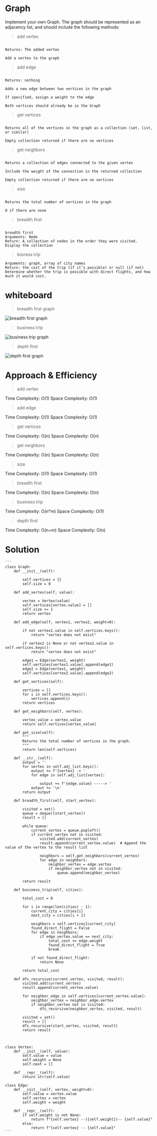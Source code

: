 # Graph 

Implement your own Graph. The graph should be represented as an adjacency list, and should include the following methods:

>add vertex


```Arguments: value

Returns: The added vertex

Add a vertex to the graph
```

>add edge



```Arguments: 2 vertices to be connected by the edge, weight (optional)

Returns: nothing

Adds a new edge between two vertices in the graph

If specified, assign a weight to the edge

Both vertices should already be in the Graph
```

>get vertices


```Arguments: none

Returns all of the vertices in the graph as a collection (set, list, or similar)

Empty collection returned if there are no vertices
```

>get neighbors


```Arguments: vertex

Returns a collection of edges connected to the given vertex

Include the weight of the connection in the returned collection

Empty collection returned if there are no vertices
```

>size


```Arguments: none

Returns the total number of vertices in the graph

0 if there are none
```

>breadth first


```Write the following method for the Graph class:

breadth first
Arguments: Node
Return: A collection of nodes in the order they were visited.
Display the collection
```

>bisness trip


```Write a function called business trip
Arguments: graph, array of city names
Return: the cost of the trip (if it’s possible) or null (if not)
Determine whether the trip is possible with direct flights, and how much it would cost.
```

# whiteboard

> breadth first graph

![breadth first graph](./breadth%20first.jpg)

> business trip 

![business trip  graph](./business%20trip.jpg)

> depth first

![depth first graph](./depth%20first.jpg)

# Approach & Efficiency


>add vertex

Time Complexity: O(1)
Space Complexity: O(1)

>add edge

Time Complexity: O(1)
Space Complexity: O(1)

>get vertices

Time Complexity: O(n)
Space Complexity: O(n)

>get neighbors

Time Complexity: O(n)
Space Complexity: O(n)

>size

Time Complexity: O(1)
Space Complexity: O(1)

>breadth first

Time Complexity: O(n)
Space Complexity: O(n)

>business trip 

Time Complexity: O(n*m)
Space Complexity: O(1)

>depth first

Time Complexity: O(n+m)
Space Complexity: O(n)


# Solution

    ```
    class Graph:
        def __init__(self):
            
            self.vertices = {}
            self.size = 0
        
        def add_vertex(self, value):
            
            vertex = Vertex(value)
            self.vertices[vertex.value] = []
            self.size += 1
            return vertex
        
        def add_edge(self, vertex1, vertex2, weight=0):
            
            if not vertex1.value in self.vertices.keys():
                return "vertex does not exist"
            
            if vertex2 is None or not vertex2.value in self.vertices.keys():
                return "vertex does not exist"
            
            edge1 = Edge(vertex2, weight)
            self.vertices[vertex1.value].append(edge1)
            edge2 = Edge(vertex1, weight)
            self.vertices[vertex2.value].append(edge2)
        
        def get_vertices(self):
           
            vertices = []
            for i in self.vertices.keys():
                vertices.append(i)
            return vertices
        
        def get_neighbors(self, vertex):
           
            vertex_value = vertex.value
            return self.vertices[vertex_value]
        
        def get_size(self):
            """
            Returns the total number of vertices in the graph.
            """
            return len(self.vertices)
        
        def __str__(self):
            output = ''
            for vertex in self.adj_list.keys():
                output += f'{vertex} -> '
                for edge in self.adj_list[vertex]:
                    
                    output += f'{edge.value} -----> '
                output += '\n'
            return output
        
        def breadth_first(self, start_vertex):
            
            visited = set()
            queue = deque([start_vertex])
            result = []

            while queue:
                current_vertex = queue.popleft()
                if current_vertex not in visited:
                    visited.add(current_vertex)
                    result.append(current_vertex.value)  # Append the value of the vertex to the result list

                    neighbors = self.get_neighbors(current_vertex)
                    for edge in neighbors:
                        neighbor_vertex = edge.vertex
                        if neighbor_vertex not in visited:
                            queue.append(neighbor_vertex)

            return result

        def business_trip(self, cities):
           
            total_cost = 0

            for i in range(len(cities) - 1):
                current_city = cities[i]
                next_city = cities[i + 1]

                neighbors = self.vertices[current_city]
                found_direct_flight = False
                for edge in neighbors:
                    if edge.vertex.value == next_city:
                        total_cost += edge.weight
                        found_direct_flight = True
                        break

                if not found_direct_flight:
                    return None

            return total_cost
        
        def dfs_recursive(current_vertex, visited, result):
            visited.add(current_vertex)
            result.append(current_vertex.value)

            for neighbor_edge in self.vertices[current_vertex.value]:
                neighbor_vertex = neighbor_edge.vertex
                if neighbor_vertex not in visited:
                    dfs_recursive(neighbor_vertex, visited, result)

            visited = set()
            result = []
            dfs_recursive(start_vertex, visited, result)
            return result
        
        
        
    class Vertex:
        def __init__(self, value):
            self.value = value
            self.weight = None
            self.next = []

        def __repr__(self):
            return str(self.value)

    class Edge:
        def __init__(self, vertex, weight=0):
            self.value = vertex.value
            self.vertex = vertex
            self.weight = weight

        def __repr__(self):
            if self.weight is not None:
                return f"{self.vertex} --({self.weight})-- {self.value}"
            else:
                return f"{self.vertex} -- {self.value}"
    ```
